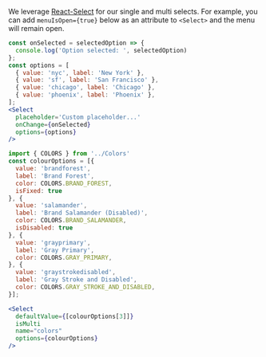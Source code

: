 We leverage [React-Select]() for our single and multi selects. For example, you can add
`menuIsOpen={true}` below as an attribute to `<Select>` and the menu will remain open.
```jsx
const onSelected = selectedOption => {
  console.log('Option selected: ', selectedOption)
};
const options = [
  { value: 'nyc', label: 'New York' },
  { value: 'sf', label: 'San Francisco' },
  { value: 'chicago', label: 'Chicago' },
  { value: 'phoenix', label: 'Phoenix' },
];
<Select
  placeholder='Custom placeholder...'
  onChange={onSelected}
  options={options}
/>
```

```jsx
import { COLORS } from '../Colors'
const colourOptions = [{
  value: 'brandforest',
  label: 'Brand Forest',
  color: COLORS.BRAND_FOREST,
  isFixed: true
}, {
  value: 'salamander',
  label: 'Brand Salamander (Disabled)',
  color: COLORS.BRAND_SALAMANDER,
  isDisabled: true
}, {
  value: 'grayprimary',
  label: 'Gray Primary',
  color: COLORS.GRAY_PRIMARY,
}, {
  value: 'graystrokedisabled',
  label: 'Gray Stroke and Disabled',
  color: COLORS.GRAY_STROKE_AND_DISABLED,
}];

<Select
  defaultValue={[colourOptions[3]]}
  isMulti
  name="colors"
  options={colourOptions}
/>
```

